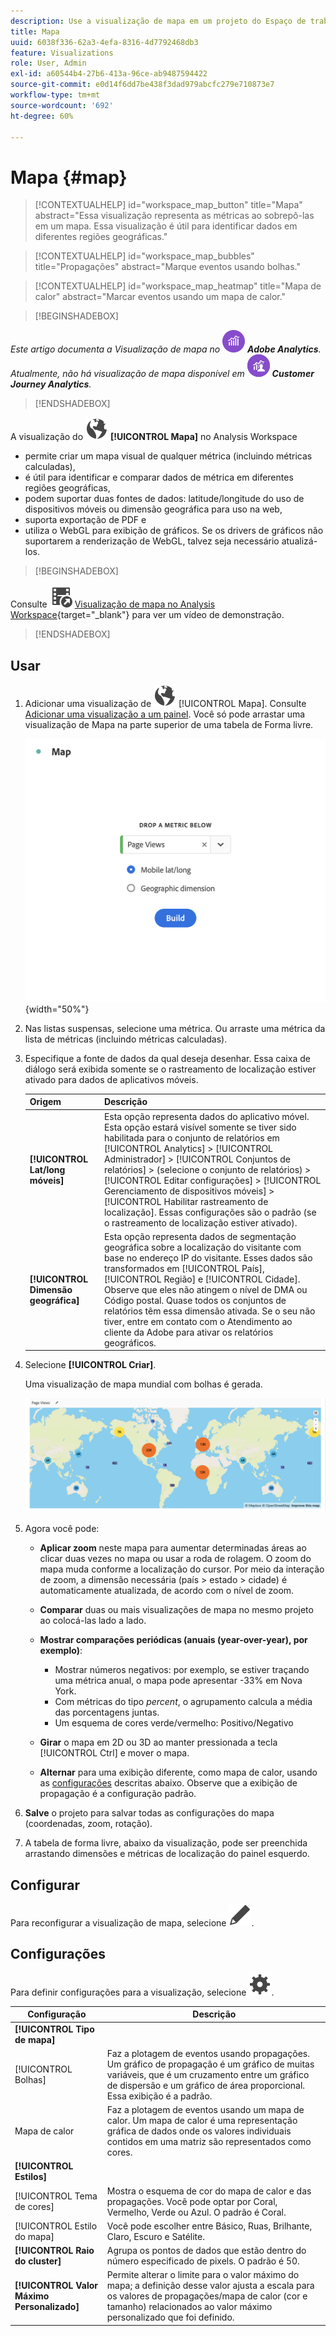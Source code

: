 ```yaml
---
description: Use a visualização de mapa em um projeto do Espaço de trabalho.
title: Mapa
uuid: 6038f336-62a3-4efa-8316-4d7792468db3
feature: Visualizations
role: User, Admin
exl-id: a60544b4-27b6-413a-96ce-ab9487594422
source-git-commit: e0d14f6dd7be438f3dad979abcfc279e710873e7
workflow-type: tm+mt
source-wordcount: '692'
ht-degree: 60%

---
```


# Mapa {#map}

<!-- markdownlint-disable MD034 -->

<!-- markdownlint-disable MD034 -->

>[!CONTEXTUALHELP]
>id="workspace_map_button"
>title="Mapa"
>abstract="Essa visualização representa as métricas ao sobrepô-las em um mapa. Essa visualização é útil para identificar dados em diferentes regiões geográficas."

<!-- markdownlint-enable MD034 -->

<!-- markdownlint-disable MD034 -->

>[!CONTEXTUALHELP]
>id="workspace_map_bubbles"
>title="Propagações"
>abstract="Marque eventos usando bolhas."

<!-- markdownlint-enable MD034 -->

<!-- markdownlint-disable MD034 -->

>[!CONTEXTUALHELP]
>id="workspace_map_heatmap"
>title="Mapa de calor"
>abstract="Marcar eventos usando um mapa de calor."

<!-- markdownlint-enable MD034 -->


>[!BEGINSHADEBOX]

_Este artigo documenta a Visualização de mapa no_ ![AdobeAnalytics](/help/assets/icons/AdobeAnalytics.svg) _**Adobe Analytics**._<br/>_Atualmente, não há visualização de mapa disponível em_ ![CustomerJourneyAnalytics](/help/assets/icons/CustomerJourneyAnalytics.svg) _**Customer Journey Analytics**._

>[!ENDSHADEBOX]



A visualização do ![Globo](/help/assets/icons/Globe.svg) **[!UICONTROL Mapa]** no Analysis Workspace

* permite criar um mapa visual de qualquer métrica (incluindo métricas calculadas),
* é útil para identificar e comparar dados de métrica em diferentes regiões geográficas,
* podem suportar duas fontes de dados: latitude/longitude do uso de dispositivos móveis ou dimensão geográfica para uso na web,
* suporta exportação de PDF e
* utiliza o WebGL para exibição de gráficos. Se os drivers de gráficos não suportarem a renderização de WebGL, talvez seja necessário atualizá-los.


>[!BEGINSHADEBOX]

Consulte ![VideoCheckedOut](/help/assets/icons/VideoCheckedOut.svg) [Visualização de mapa no Analysis Workspace](https://video.tv.adobe.com/v/23559/?quality=12){target="_blank"} para ver um vídeo de demonstração.

>[!ENDSHADEBOX]


## Usar

1. Adicionar uma visualização de ![Mapa](/help/assets/icons/Globe.svg) [!UICONTROL Mapa]. Consulte [Adicionar uma visualização a um painel](freeform-analysis-visualizations.md#add-visualizations-to-a-panel). Você só pode arrastar uma visualização de Mapa na parte superior de uma tabela de Forma livre.

   ![Configuração do mapa](assets/map-configuration.png){width="50%"}

1. Nas listas suspensas, selecione uma métrica. Ou arraste uma métrica da lista de métricas (incluindo métricas calculadas).
1. Especifique a fonte de dados da qual deseja desenhar. Essa caixa de diálogo será exibida somente se o rastreamento de localização estiver ativado para dados de aplicativos móveis.

   | Origem | Descrição |
   | --- | --- |
   | **[!UICONTROL Lat/long móveis]** | Esta opção representa dados do aplicativo móvel. Esta opção estará visível somente se tiver sido habilitada para o conjunto de relatórios em [!UICONTROL Analytics] > [!UICONTROL Administrador] > [!UICONTROL Conjuntos de relatórios] > (selecione o conjunto de relatórios) > [!UICONTROL Editar configurações] >  [!UICONTROL Gerenciamento de dispositivos móveis] > [!UICONTROL Habilitar rastreamento de localização]. Essas configurações são o padrão (se o rastreamento de localização estiver ativado). |
   | **[!UICONTROL Dimensão geográfica]** | Esta opção representa dados de segmentação geográfica sobre a localização do visitante com base no endereço IP do visitante. Esses dados são transformados em [!UICONTROL País], [!UICONTROL Região] e [!UICONTROL Cidade]. Observe que eles não atingem o nível de DMA ou Código postal. Quase todos os conjuntos de relatórios têm essa dimensão ativada. Se o seu não tiver, entre em contato com o Atendimento ao cliente da Adobe para ativar os relatórios geográficos. |

1. Selecione **[!UICONTROL Criar]**.

   Uma visualização de mapa mundial com bolhas é gerada.

   ![](assets/bubble-world-view.png)

1. Agora você pode:

   * **Aplicar zoom** neste mapa para aumentar determinadas áreas ao clicar duas vezes no mapa ou usar a roda de rolagem. O zoom do mapa muda conforme a localização do cursor. Por meio da interação de zoom, a dimensão necessária (país > estado > cidade) é automaticamente atualizada, de acordo com o nível de zoom.
   * **Comparar** duas ou mais visualizações de mapa no mesmo projeto ao colocá-las lado a lado.
   * **Mostrar comparações periódicas (anuais (year-over-year), por exemplo)**:

      * Mostrar números negativos: por exemplo, se estiver traçando uma métrica anual, o mapa pode apresentar -33% em Nova York.
      * Com métricas do tipo *percent*, o agrupamento calcula a média das porcentagens juntas.
      * Um esquema de cores verde/vermelho: Positivo/Negativo

   * **Girar** o mapa em 2D ou 3D ao manter pressionada a tecla [!UICONTROL Ctrl] e mover o mapa.

   * **Alternar** para uma exibição diferente, como mapa de calor, usando as [configurações](/help/analyze/analysis-workspace/visualizations/map-visualization.md#section_5F89C620A6AA42BC8E0955478B3A427E) descritas abaixo. Observe que a exibição de propagação é a configuração padrão.

1. **Salve** o projeto para salvar todas as configurações do mapa (coordenadas, zoom, rotação).
1. A tabela de forma livre, abaixo da visualização, pode ser preenchida arrastando dimensões e métricas de localização do painel esquerdo.



## Configurar

Para reconfigurar a visualização de mapa, selecione ![Editar](/help/assets/icons/Edit.svg).


## Configurações 

Para definir configurações para a visualização, selecione ![Configuração](/help/assets/icons/Setting.svg).

| Configuração | Descrição |
|--- |--- |
| **[!UICONTROL Tipo de mapa]** | |
| [!UICONTROL Bolhas] | Faz a plotagem de eventos usando propagações. Um gráfico de propagação é um gráfico de muitas variáveis, que é um cruzamento entre um gráfico de dispersão e um gráfico de área proporcional. Essa exibição é a padrão. |
| Mapa de calor | Faz a plotagem de eventos usando um mapa de calor. Um mapa de calor é uma representação gráfica de dados onde os valores individuais contidos em uma matriz são representados como cores. |
| **[!UICONTROL Estilos]** | |
| [!UICONTROL Tema de cores] | Mostra o esquema de cor do mapa de calor e das propagações. Você pode optar por Coral, Vermelho, Verde ou Azul. O padrão é Coral. |
| [!UICONTROL Estilo do mapa] | Você pode escolher entre Básico, Ruas, Brilhante, Claro, Escuro e Satélite. |
| **[!UICONTROL Raio do cluster]** | Agrupa os pontos de dados que estão dentro do número especificado de pixels. O padrão é 50. |
| **[!UICONTROL Valor Máximo Personalizado]** | Permite alterar o limite para o valor máximo do mapa; a definição desse valor ajusta a escala para os valores de propagações/mapa de calor (cor e tamanho) relacionados ao valor máximo personalizado que foi definido. |

<!--
## Build a time-parting heatmap

Here is a video on the topic:

>[!VIDEO](https://video.tv.adobe.com/v/26991/?quality=12)

-->

